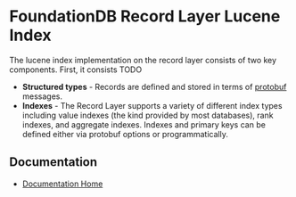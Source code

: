 # FoundationDB Record Layer Lucene Index

The lucene index implementation on the record layer consists of two key components. First, it consists TODO 

* **Structured types** - Records are defined and stored in terms of
  [protobuf](https://developers.google.com/protocol-buffers/) messages.
* **Indexes** - The Record Layer supports a variety of different index
  types including value indexes (the kind provided by most databases),
  rank indexes, and aggregate indexes. Indexes and primary keys can
  be defined either via protobuf options or programmatically.

## Documentation

* [Documentation Home](docs/index.md)
